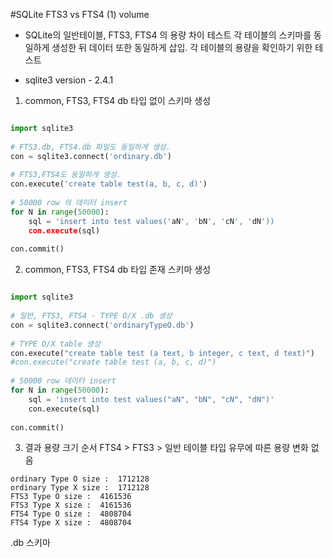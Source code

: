 #SQLite FTS3 vs FTS4 (1) volume

* SQLite의 일반테이블,  FTS3, FTS4 의 용량 차이 테스트
  각 테이블의 스키마를 동일하게 생성한 뒤 데이터 또한 동일하게 삽입. 각 테이블의 용량을 확인하기 위한 테스트

* sqlite3 version - 2.4.1

1. common, FTS3, FTS4 db 타입 없이 스키마 생성 
```python

import sqlite3
​
# FTS3.db, FTS4.db 파일도 동일하게 생성.
con = sqlite3.connect('ordinary.db')
​
# FTS3,FTS4도 동일하게 생성.
con.execute('create table test(a, b, c, d)')
​
# 50000 row 의 데이터 insert
for N in range(50000):
    sql = 'insert into test values('aN', 'bN', 'cN', 'dN'))
    con.execute(sql)
​
con.commit()
```

2. common, FTS3, FTS4 db 타입 존재 스키마 생성
```python

import sqlite3
​
# 일반, FTS3, FTS4 - TYPE O/X .db 생성
con = sqlite3.connect('ordinaryTypeO.db')
​
# TYPE O/X table 생성
con.execute("create table test (a text, b integer, c text, d text)")
#con.execute("create table test (a, b, c, d)")
​
# 50000 row 데이터 insert
for N in range(50000):
    sql = 'insert into test values("aN", "bN", "cN", "dN")'
    con.execute(sql)
​
con.commit()
```

3. 결과
용량 크기 순서
FTS4 > FTS3 > 일반 테이블
타입 유무에 따른 용량 변화 없음
```
ordinary Type O size :  1712128
ordinary Type X size :  1712128
FTS3 Type O size :  4161536
FTS3 Type X size :  4161536
FTS4 Type O size :  4808704
FTS4 Type X size :  4808704
```

.db  스키마

